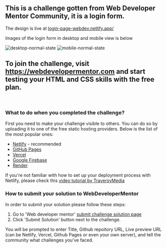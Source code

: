 ## This is a challenge gotten from Web Developer Mentor Community, it is a login form.

The design is live at [login-page-webdev.netlify.app/](https://login-page-webdev.netlify.app/)


Images of the login form in desktop and mobile view is below


![desktop-normal-state](https://user-images.githubusercontent.com/108290182/183457698-2273395a-452f-410a-a7c2-30c0ad7e56a8.jpg)
![mobile-normal-state](https://user-images.githubusercontent.com/108290182/183457729-89fafb78-3ec4-49d9-93f9-dc8f8e2f507c.jpg)



## To join the challenge, visit https://webdevelopermentor.com and start testing your HTML and CSS skills with the free plan.


&nbsp;

### What to do when you completed the challenge?

First you need to make your challenge visible to others. You can do so by uploading it to one of the free static hosting providers. Below is the list of the most popular ones:

-   [Netlify](https://www.netlify.com/) - recommended
-   [GitHub Pages](https://pages.github.com/)
-   [Vercel](https://vercel.com)
-   [Google Firebase](https://firebase.google.com/)
-   [Render](https://render.com/)

If you're not familiar with how to set up your deployment process with Netlify, please check this [video tutorial by TraversyMedia](https://www.youtube.com/watch?v=bjVUqvcCnxM&ab_channel=TraversyMedia)

### How to submit your solution to WebDeveloperMentor

In order to submit your solution please follow these steps:

1. Go to 'Web developer mentor' [submit challenge solution page](https://webdevelopermentor.com/solution/create)
2. Click 'Submit Solution' button next to the challenge.

You will be prompted to enter Title, Github repoitory URL, Live preview URL (can be Netlify, Vercel, Github Pages or even your own server), and tell the community what challenges you've faced.

